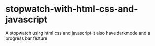 # stopwatch-with-html-css-and-javascript
A stopwatch using html css and javascript  it also have darkmode and a progress bar  feature
